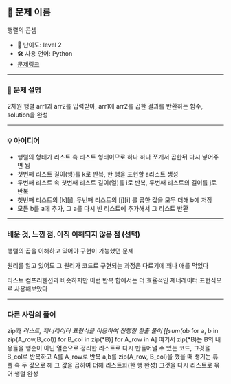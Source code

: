 ## 📘 문제 이름
행렬의 곱셈

- 🧩 난이도: level 2
- 🛠 사용 언어: Python
- [문제링크](https://school.programmers.co.kr/learn/courses/30/lessons/12949)

---

### 🧠 문제 설명
2차원 행렬 arr1과 arr2를 입력받아, arr1에 arr2를 곱한 결과를 반환하는 함수, solution을 완성

---

### 💡 아이디어
- 행렬의 형태가 리스트 속 리스트 형태이므로 하나 하나 쪼개서 곱한뒤 다시 넣어주면 됨
- 첫번째 리스트 길이(행)를 k로 반복, 한 행을 표현할 a리스트 생성
- 두번째 리스트 속 첫번째 리스트 길이(열)를 i로 반복, 두번째 리스트의 길이를 j로 반복
- 첫번째 리스트의 [k][j], 두번째 리스트의 [j][i] 를 곱한 값을 모두 더해 b에 저장
- 모든 b를 a에 추가, 그 a를 다시 빈 리스트에 추가해서 그 리스트 반환

---

### 배운 것, 느낀 점, 아직 이해되지 않은 점 (선택)
행렬의 곱을 이해하고 있어야 구현이 가능했던 문제

원리를 알고 있어도 그 원리가 코드로 구현되는 과정은 다르기에 꽤나 애를 먹었다

리스트 컴프리헨션과 비슷하지만 이런 반복 합에서는 더 효율적인 제너레이터 표현식으로 사용해보았다 

---

### 다른 사람의 풀이
zip과 *리스트, 제너레이터 표현식을 이용하여 진행한 한줄 풀이
[[sum(a*b for a, b in zip(A_row,B_col)) for B_col in zip(*B)] for A_row in A]
여기서 zip(*B)는 B의 내용들을 행순이 아닌 열순으로 정리한 리스트로 다시 만들어낼 수 있는 코드, 그것을 B_col로 반복하고 A를 A_row로 반복 
a,b를 zip(A_row, B_col)을 했을 때 생기는 튜플 속 두 값으로 해 그 값을 곱하여 더해 리스트화(한 행 완성)
그것을 다시 리스트로 묶어 행렬 완성

